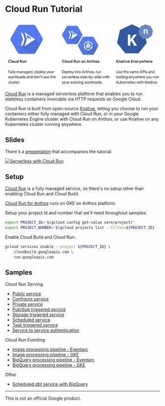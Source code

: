 # Cloud Run Tutorial

![Serverless on Google Cloud](docs/images/serverless-on-google-cloud.png)

[Cloud Run](https://cloud.google.com/run/) is a managed serverless platform that enables you to run stateless containers invocable via HTTP requests on Google Cloud.

Cloud Run is built from open-source [Knative](https://knative.dev/), letting you choose to run your containers either fully managed with Cloud Run, or in your Google Kubernetes Engine cluster with Cloud Run on Anthos, or use Knative on any Kubernetes cluster running anywhere.

## Slides

There's a [presentation](https://speakerdeck.com/meteatamel/serverless-containers-with-cloud-run) that accompanies the tutorial.

<a href="https://speakerdeck.com/meteatamel/serverless-containers-with-cloud-run">
    <img alt="Serverless with Cloud Run" src="docs/images/serverless-containers-with-cloud-run.png" width="50%" height="50%">
</a>

## Setup

[Cloud Run](https://cloud.google.com/run/) is a fully managed service, so
there's no setup other than enabling Cloud Run and Cloud Build.

[Cloud Run for
Anthos](https://cloud.google.com/run/docs/quickstarts/prebuilt-deploy-gke) runs
on GKE on Anthos platform.

Setup your project id and number that we'll need throughout samples:

```bash
export PROJECT_ID="$(gcloud config get-value core/project)"
export PROJECT_NUMBER="$(gcloud projects list --filter=${PROJECT_ID} --format='value(PROJECT_NUMBER)')"
```

Enable Cloud Build and Cloud Run:

```bash
gcloud services enable --project ${PROJECT_ID} \
    cloudbuild.googleapis.com \
    run.googleapis.com
```

## Samples

Cloud Run Serving

* [Public service](docs/public.md)
* [Configure service](docs/configure.md)
* [Private service](docs/private.md)
* [Pub/Sub triggered service](docs/pubsub.md)
* [Storage triggered service](docs/storage.md)
* [Scheduled service](docs/scheduled.md)
* [Task triggered service](docs/tasks.md)
* [Service to service authentication](docs/auth.md)

Cloud Run Eventing

* [Image processing pipeline - Eventarc](https://github.com/GoogleCloudPlatform/eventarc-samples/tree/main/processing-pipelines/image)
* [Image processing pipeline - GKE](https://github.com/GoogleCloudPlatform/eventarc-samples/blob/main/processing-pipelines/image/image-processing-pipeline-gke.md)
* [BigQuery processing pipeline - Eventarc](https://github.com/GoogleCloudPlatform/eventarc-samples/tree/main/processing-pipelines/bigquery)
* [BigQuery processing pipeline - GKE](https://github.com/GoogleCloudPlatform/eventarc-samples/blob/main/processing-pipelines/bigquery/bigquery-processing-pipeline-gke.md)

Other

* [Scheduled dbt service with BigQuery](docs/scheduled-dbt-service-bigquery.md)

-------

This is not an official Google product.
